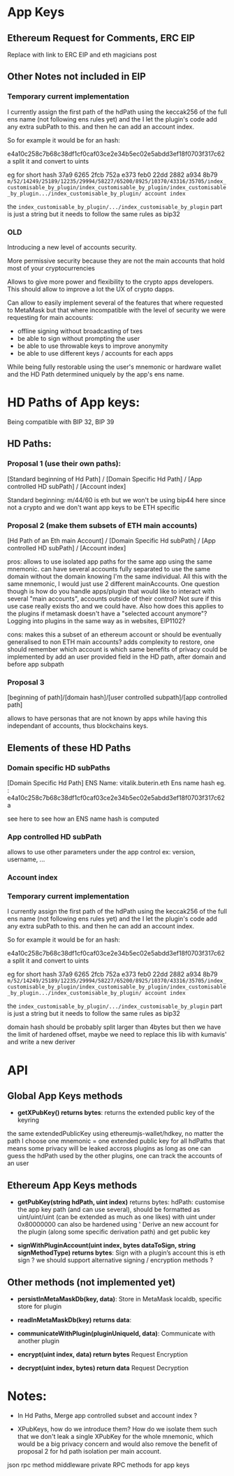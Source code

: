 # App Keys

## Ethereum Request for Comments, ERC EIP 
Replace with link to ERC EIP and eth magicians post


## Other Notes not included in EIP

### Temporary current implementation
I currently assign the first path of the hdPath using the keccak256 of the full ens name (not following ens rules yet) and the I let the plugin's code add any extra subPath to this. and then he can add an account index.


So for example it would be for an hash:

e4a10c258c7b68c38df1cf0caf03ce2e34b5ec02e5abdd3ef18f0703f317c62a
split it and convert to uints

eg for short hash
37a9 6265 2fcb 752a e373 feb0 22dd 2882 a934 8b79
`m/52/14249/25189/12235/29994/58227/65200/8925/10370/43316/35705/index_customisable_by_plugin/index_customisable_by_plugin/index_customisable_by_plugin.../index_customisable_by_plugin/ account index`

the `index_customisable_by_plugin/.../index_customisable_by_plugin` part is just a string but it needs to follow the same rules as bip32





### OLD 

Introducing a new level of accounts security.

More permissive security because they are not the main accounts that hold most of your cryptocurrencies

Allows to give more power and flexibility to the crypto apps developers. This should allow to improve a lot the UX of crypto dapps.

Can allow to easily implement several of the features that where requested to MetaMask but that where incompatible with the level of security we were requesting for main accounts:
* offline signing without broadcasting of txes
* be able to sign without prompting the user
* be able to use throwable keys to improve anonymity
* be able to use different keys / accounts for each apps

While being fully restorable using the user's mnemonic or hardware wallet and the HD Path determined uniquely by the app's ens name.

# HD Paths of App keys:

Being compatible with BIP 32, BIP 39

## HD Paths:
### Proposal 1 (use their own paths):

[Standard beginning of Hd Path] / [Domain Specific Hd Path] / [App controlled HD subPath] / [Account index]


Standard beginning:
m/44/60 is eth
but we won't be using bip44 here since not a crypto
and we don't want app keys to be ETH specific

### Proposal 2 (make them subsets of ETH main accounts)
[Hd Path of an Eth main Account] / [Domain Specific Hd subPath] / [App controlled HD subPath] / [Account index]

pros:
allows to use isolated app paths for the same app using the same mnemonic.
can have several accounts fully separated to use the same domain without the domain knowing I'm the same individual. All this with the same mnemonic, I would just use 2 different mainAccounts.
One question though is how do you handle apps/plugin that would like to interact with several "main accounts", accounts outside of their control? Not sure if this use case really exists tho and we could have.
Also how does this applies to the plugins if metamask doesn't have a "selected account anymore"? Logging into plugins in the same way as in websites, EIP1102?

cons: 
makes this a subset of an ethereum account or should be eventually generalised to non ETH main accounts?
adds complexity to restore, one should remember which account is which
same benefits of privacy could be implemented by add an user provided field in the HD path, after domain and before app subpath

### Proposal 3

 [beginning of path]/[domain hash]/[user controlled subpath]/[app controlled path]
 
 allows to have personas that are not known by apps while having this independant of accounts, thus blockchains keys.

## Elements of these HD Paths
### Domain specific HD subPaths

[Domain Specific Hd Path]
ENS Name: vitalik.buterin.eth
Ens name hash eg. : 
e4a10c258c7b68c38df1cf0caf03ce2e34b5ec02e5abdd3ef18f0703f317c62a

see here to see how an ENS name hash is computed

### App controlled HD subPath

allows to use other parameters under the app control
ex: version, username, ...

### Account index


### Temporary current implementation
I currently assign the first path of the hdPath using the keccak256 of the full ens name (not following ens rules yet) and the I let the plugin's code add any extra subPath to this. and then he can add an account index.


So for example it would be for an hash:

e4a10c258c7b68c38df1cf0caf03ce2e34b5ec02e5abdd3ef18f0703f317c62a
split it and convert to uints

eg for short hash
37a9 6265 2fcb 752a e373 feb0 22dd 2882 a934 8b79
`m/52/14249/25189/12235/29994/58227/65200/8925/10370/43316/35705/index_customisable_by_plugin/index_customisable_by_plugin/index_customisable_by_plugin.../index_customisable_by_plugin/ account index`

the `index_customisable_by_plugin/.../index_customisable_by_plugin` part is just a string but it needs to follow the same rules as bip32

domain hash should be probably split larger than 4bytes but then we have the limit of hardened offset, maybe we need to replace this lib with kumavis' and write a new deriver


# API

## Global App Keys methods
* **getXPubKey() returns bytes**:
returns the extended public key of the keyring

the same extendedPublicKey using ethereumjs-wallet/hdkey, no matter the path I choose
one mnemonic = one extended public key for all hdPaths
that means some privacy will be leaked accross plugins
as long as one can guess the hdPath used by the other plugins, one can track the accounts of an user


## Ethereum App Keys methods
* **getPubKey(string hdPath, uint index)** returns bytes:
hdPath: customise the app key path (and can use several), should be formatted as uint/uint/uint (can be extended as much as one likes)
with uint under 0x80000000
can also be hardened using '
Derive an new account for the plugin (along some specific derivation path) and get public key


* **signWithPluginAccount(uint index, bytes dataToSign, string signMethodType) returns bytes**:
Sign with a plugin’s account
this is eth sign ? we should support alternative signing / encryption methods ?

## Other methods (not implemented yet)


* **persistInMetaMaskDb(key, data)**:
Store in MetaMask localdb, specific store for plugin

* **readInMetaMaskDb(key) returns data**:

* **communicateWithPlugin(pluginUniqueId, data)**:
Communicate with another plugin

* **encrypt(uint index, data) return bytes**
Request Encryption

* **decrypt(uint index, bytes) return data**
Request Decryption


# Notes:
- In Hd Paths, Merge app controlled subset and account index ?


- XPubKeys, how do we introduce them? How do we isolate them such that we don't leak a single XPubKey for the whole mnemonic, which would be a big privacy concern and would also remove the benefit of proposal 2 for hd path isolation per main account.


json rpc method middleware
private RPC methods for app keys
